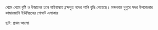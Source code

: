থেমে থেমে বৃষ্টি ও উজানের ঢলে গাইবান্ধায় ব্রহ্মপুত্র নদের পানি বৃদ্ধি পেয়েছে। মঙ্গলবার দুপুরে সদর উপজেলার কামারজানি ইউনিয়নের গোঘাট এলাকায়

ছবি: প্রথম আলো
